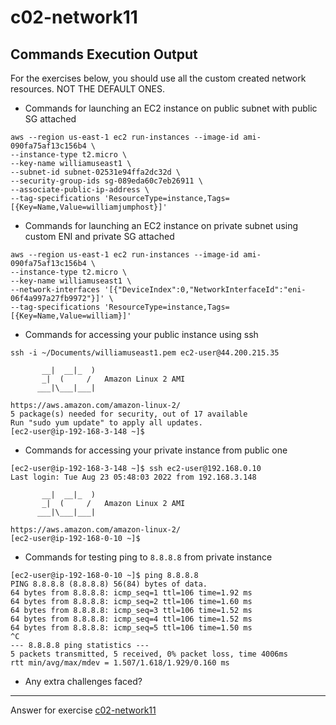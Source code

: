# c02-network11

## Commands Execution Output

For the exercises below, you should use all the custom created network resources. NOT THE DEFAULT ONES.

- Commands for launching an EC2 instance on public subnet with public SG attached

```
aws --region us-east-1 ec2 run-instances --image-id ami-090fa75af13c156b4 \
--instance-type t2.micro \
--key-name williamuseast1 \
--subnet-id subnet-02531e94ffa2dc32d \
--security-group-ids sg-089eda60c7eb26911 \
--associate-public-ip-address \
--tag-specifications 'ResourceType=instance,Tags=[{Key=Name,Value=williamjumphost}]'
```

- Commands for launching an EC2 instance on private subnet using custom ENI and private SG attached

```
aws --region us-east-1 ec2 run-instances --image-id ami-090fa75af13c156b4 \
--instance-type t2.micro \
--key-name williamuseast1 \
--network-interfaces '[{"DeviceIndex":0,"NetworkInterfaceId":"eni-06f4a997a27fb9972"}]' \
--tag-specifications 'ResourceType=instance,Tags=[{Key=Name,Value=william}]'
```

- Commands for accessing your public instance using ssh

```
ssh -i ~/Documents/williamuseast1.pem ec2-user@44.200.215.35

       __|  __|_  )
       _|  (     /   Amazon Linux 2 AMI
      ___|\___|___|

https://aws.amazon.com/amazon-linux-2/
5 package(s) needed for security, out of 17 available
Run "sudo yum update" to apply all updates.
[ec2-user@ip-192-168-3-148 ~]$ 
```

- Commands for accessing your private instance from public one

```
[ec2-user@ip-192-168-3-148 ~]$ ssh ec2-user@192.168.0.10 
Last login: Tue Aug 23 05:48:03 2022 from 192.168.3.148

       __|  __|_  )
       _|  (     /   Amazon Linux 2 AMI
      ___|\___|___|

https://aws.amazon.com/amazon-linux-2/
[ec2-user@ip-192-168-0-10 ~]$ 
```

- Commands for testing ping to `8.8.8.8` from private instance

```
[ec2-user@ip-192-168-0-10 ~]$ ping 8.8.8.8
PING 8.8.8.8 (8.8.8.8) 56(84) bytes of data.
64 bytes from 8.8.8.8: icmp_seq=1 ttl=106 time=1.92 ms
64 bytes from 8.8.8.8: icmp_seq=2 ttl=106 time=1.60 ms
64 bytes from 8.8.8.8: icmp_seq=3 ttl=106 time=1.52 ms
64 bytes from 8.8.8.8: icmp_seq=4 ttl=106 time=1.52 ms
64 bytes from 8.8.8.8: icmp_seq=5 ttl=106 time=1.50 ms
^C
--- 8.8.8.8 ping statistics ---
5 packets transmitted, 5 received, 0% packet loss, time 4006ms
rtt min/avg/max/mdev = 1.507/1.618/1.929/0.160 ms
```

- Any extra challenges faced?


<!-- Don't change anything below this point-->
***
Answer for exercise [c02-network11](https://github.com/devopsacademyau/academy/blob/893381c6f0b69434d9e8597d3d4b1c17f9bc1371/classes/02class/exercises/c02-network11/README.md)